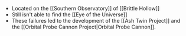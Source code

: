 - Located on the [[Southern Observatory]] of [[Brittle Hollow]]
- Still isn't able to find the [[Eye of the Universe]]
- These failures led to the development of the [[Ash Twin Project]] and the [[Orbital Probe Cannon Project|Orbital Probe Cannon]].